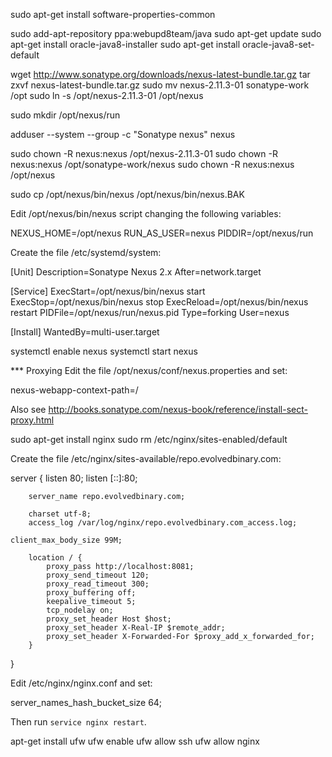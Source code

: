 
sudo apt-get install software-properties-common

sudo add-apt-repository ppa:webupd8team/java
sudo apt-get update
sudo apt-get install oracle-java8-installer
sudo apt-get install oracle-java8-set-default

wget http://www.sonatype.org/downloads/nexus-latest-bundle.tar.gz
tar zxvf nexus-latest-bundle.tar.gz
sudo mv nexus-2.11.3-01 sonatype-work /opt
sudo ln -s /opt/nexus-2.11.3-01 /opt/nexus

sudo mkdir /opt/nexus/run

adduser --system --group -c "Sonatype nexus" nexus

sudo chown -R nexus:nexus /opt/nexus-2.11.3-01
sudo chown -R nexus:nexus /opt/sonatype-work/nexus
sudo chown -R nexus:nexus /opt/nexus

sudo cp /opt/nexus/bin/nexus /opt/nexus/bin/nexus.BAK

Edit /opt/nexus/bin/nexus script changing the following variables:

NEXUS_HOME=/opt/nexus
RUN_AS_USER=nexus
PIDDIR=/opt/nexus/run


Create the file /etc/systemd/system:

[Unit]
Description=Sonatype Nexus 2.x
After=network.target

[Service]
ExecStart=/opt/nexus/bin/nexus start
ExecStop=/opt/nexus/bin/nexus stop
ExecReload=/opt/nexus/bin/nexus restart
PIDFile=/opt/nexus/run/nexus.pid
Type=forking
User=nexus

[Install]
WantedBy=multi-user.target

systemctl enable nexus
systemctl start nexus


*** Proxying
Edit the file /opt/nexus/conf/nexus.properties and set:

nexus-webapp-context-path=/


Also see http://books.sonatype.com/nexus-book/reference/install-sect-proxy.html

sudo apt-get install nginx
sudo rm /etc/nginx/sites-enabled/default

Create the file /etc/nginx/sites-available/repo.evolvedbinary.com:

server {
        listen 80;
        listen [::]:80;

        server_name repo.evolvedbinary.com;

        charset utf-8;
        access_log /var/log/nginx/repo.evolvedbinary.com_access.log;

	client_max_body_size 99M;

        location / {
            proxy_pass http://localhost:8081;
            proxy_send_timeout 120;
            proxy_read_timeout 300;
            proxy_buffering off;
            keepalive_timeout 5;
            tcp_nodelay on;
            proxy_set_header Host $host;
            proxy_set_header X-Real-IP $remote_addr;
            proxy_set_header X-Forwarded-For $proxy_add_x_forwarded_for;
        }
}


Edit /etc/nginx/nginx.conf and set:

server_names_hash_bucket_size 64;

Then run `service nginx restart`.

apt-get install ufw
ufw enable
ufw allow ssh
ufw allow nginx


